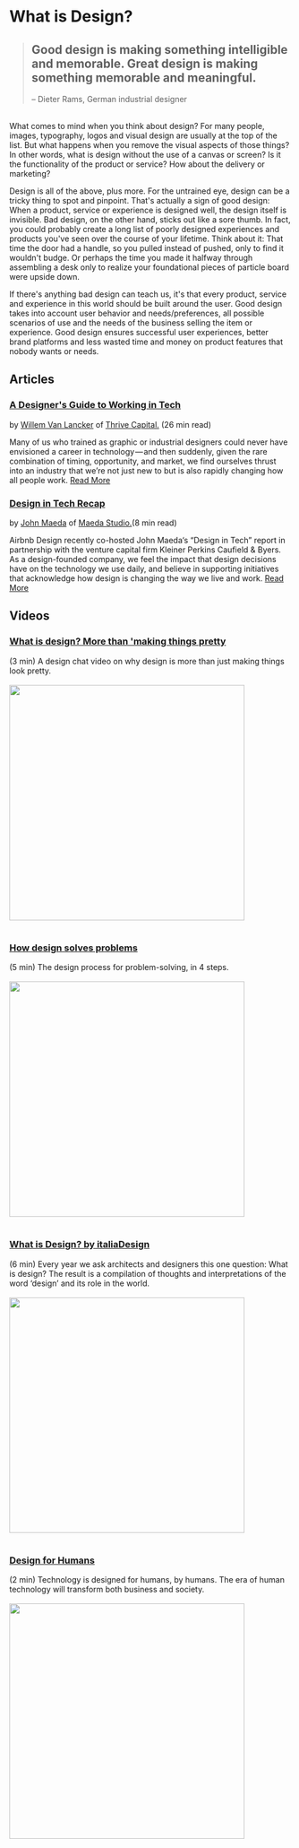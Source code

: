 # What is Design? #

> ## Good design is making something intelligible and memorable. Great design is making something memorable and meaningful.
> – Dieter Rams, German industrial designer 

<br> What comes to mind when you think about design? For many people, images, typography, logos and visual design are usually at the top of the list. But what happens when you remove the visual aspects of those things? In other words, what is design without the use of a canvas or screen? Is it the functionality of the product or service? How about the delivery or marketing?

Design is all of the above, plus more. For the untrained eye, design can be a tricky thing to spot and pinpoint. That's actually a sign of good design: When a product, service or experience is designed well, the design itself is invisible. Bad design, on the other hand, sticks out like a sore thumb. In fact, you could probably create a long list of poorly designed experiences and products you've seen over the course of your lifetime. Think about it: That time the door had a handle, so you pulled instead of pushed, only to find it wouldn't budge. Or perhaps the time you made it halfway through assembling a desk only to realize your foundational pieces of particle board were upside down.

If there's anything bad design can teach us, it's that every product, service and experience in this world should be built around the user. Good design takes into account user behavior and needs/preferences, all possible scenarios of use and the needs of the business selling the item or experience. Good design ensures successful user experiences, better brand platforms and less wasted time and money on product features that nobody wants or needs.

## Articles ##

### [A Designer's Guide to Working in Tech](https://medium.com/bridge-collection/https-medium-com-vanlancker-a-designers-guide-to-working-in-tech-2153ffe46e81)
by [Willem Van Lancker](https://www.willemvanlancker.com/) of [Thrive Capital.](https://www.thrivecap.com/) (26 min read)

Many of us who trained as graphic or industrial designers could never have envisioned a career in technology — and then suddenly, given the rare combination of timing, opportunity, and market, we find ourselves thrust into an industry that we’re not just new to but is also rapidly changing how all people work. [Read More](https://medium.com/bridge-collection/https-medium-com-vanlancker-a-designers-guide-to-working-in-tech-2153ffe46e81)


### [Design in Tech Recap](https://airbnb.design/design-in-tech-recap/) 
by [John Maeda](https://www.linkedin.com/in/johnmaeda) of [Maeda Studio.](https://maedastudio.com/)(8 min read)

Airbnb Design recently co-hosted John Maeda‘s “Design in Tech” report in partnership with the venture capital firm Kleiner Perkins Caufield & Byers. As a design-founded company, we feel the impact that design decisions have on the technology we use daily, and believe in supporting initiatives that acknowledge how design is changing the way we live and work. [Read More](https://airbnb.design/design-in-tech-recap/)

## Videos ##

### [What is design? More than 'making things pretty](https://www.youtube.com/watch?v=6zno_CC26lc)
(3 min) A design chat video on why design is more than just making things look pretty. <br><br>
<a href="https://www.youtube.com/watch?v=6zno_CC26lc"><img src="https://img.youtube.com/vi/6zno_CC26lc/0.jpg" width="420"></a>

#

### [How design solves problems](https://www.youtube.com/watch?v=wOrmr5kT-48)
(5 min) The design process for problem-solving, in 4 steps.<br><br>
<a href="https://www.youtube.com/watch?v=wOrmr5kT-48"><img src="https://img.youtube.com/vi/wOrmr5kT-48/0.jpg" width="420"></a>

#

### [What is Design? by italiaDesign](https://vimeo.com/179726283)
(6 min) Every year we ask architects and designers this one question: What is design? The result is a compilation of thoughts and interpretations of the word ‘design’ and its role in the world.<br><br>
<a href="https://www.youtube.com/watch?v=9_50kJN2kyQ"><img src="https://i.vimeocdn.com/video/587873014.webp?mw=960&amp;mh=540" width="420"></a>

#

### [Design for Humans](https://www.youtube.com/watch?v=9_50kJN2kyQ)
(2 min) Technology is designed for humans, by humans. The era of human technology will transform both business and society. <br><br>
<a href="https://www.youtube.com/watch?v=9_50kJN2kyQ"><img src="https://img.youtube.com/vi/9_50kJN2kyQ/0.jpg" width="420"></a>

#
